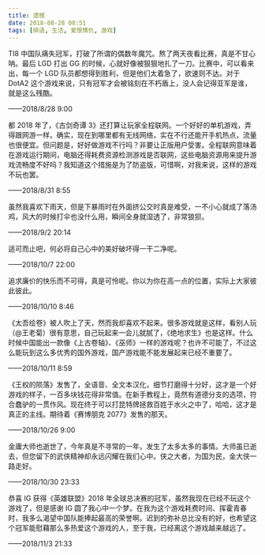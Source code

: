```yaml
---
title: 遗憾
date: 2018-08-28 08:51
tags: [碎语, 生活, 爱恨情仇, 游戏]
---
```


TI8 中国队痛失冠军，打破了所谓的偶数年魔咒。熬了两天夜看比赛，真是不甘心呐。最后 LGD 打出 GG 的时候，心就好像被狠狠地扎了一刀。比赛中，可以看来出，每一个 LGD 队员都想得到胜利，但是他们太着急了，欲速则不达。对于 DotA2 这个游戏来说，只有冠军才会被铭刻在不朽盾上，没人会记得亚军是谁，就是这么残酷。

——2018/8/28 9:00

都 2018 年了，《古剑奇谭 3》还打算让玩家全程联网。一个好好的单机游戏，弄得跟网游一样。确实，现在到哪里都有无线网络，实在不行还能开手机热点，流量也很便宜。但问题是，好好做游戏不行吗？非要让正版用户受害。全程联网意味着在游戏运行期间，电脑还得耗费资源检测游戏是否联网，这些电脑资源用来提升游戏流畅度不好吗？我知道这个措施是为了防盗版，可惜啊，对我来说，这样的游戏不玩也罢。

——2018/8/31 8:55

虽然我喜欢下雨天，但是下暴雨时在外面挤公交时真是难受，一不小心就成了落汤鸡，风大的时候打伞也没什么用，瞬间全身就湿透了，非常狼狈。

——2018/9/2 20:14

适可而止吧，何必将自己心中的美好破坏得一干二净呢。

——2018/10/7 22:00

追求廉价的快乐而不可得，真是可怜呢。你以为你在高一点的位置，实际上大家彼此彼此。

——2018/10/10 8:46

《太吾绘卷》被人吹上了天，然而我却喜欢不起来。很多游戏就是这样，看别人玩（@王老菊）很有意思，自己玩起来一会儿就腻了，《绝地求生》也是这样。什么时候中国能出一款像《上古卷轴》、《巫师》一样的游戏呢？也许不可能了，不过这么能玩到这么多优秀的国外游戏，国产游戏能不能发展起来已经不重要了。

——2018/10/11 8:59

《王权的陨落》发售了，全语音、全文本汉化，细节打磨得十分好，这才是一个好游戏的样子，一百多块钱花得非常值。在新手教程上，竟然有道德分支的选项，符合蠢驴的一贯作风。现在终于可以打昆特牌拯救百姓于水火之中了，哈哈，这才是真正的主线。期待着《赛博朋克 2077》发售的那天。

——2018/10/26 9:00

金庸大师也逝世了，今年真是不寻常的一年，发生了太多太多的事情。大师虽已逝去，但您留下的武侠精神却永远闪耀在我们心中。侠之大者，为国为民，金大侠一路走好。

——2018/10/30 23:33

恭喜 IG 获得《英雄联盟》2018 年全球总决赛的冠军，虽然我现在已经不玩这个游戏了，但是感谢 IG 圆了我心中一个梦。在我为这个游戏耗费时间、挥霍青春时，我多么渴望中国队能捧起最高的荣誉啊。迟到的弥补总比没有的好，也希望这个冠军能慰藉那么多热爱这个游戏的人，至于我，已经离这个游戏越来越远了。

——2018/11/3 21:33

